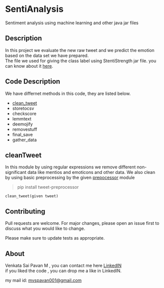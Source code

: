 # SentiAnalysis
Sentiment analysis using machine learning and other java jar files

## Description
In this project we evaluate the new raw tweet and we predict the emotion based on the data set we have prepared. <br />
The file we used for giving the class label using StentiStrength jar file. you can know about it [here](http://sentistrength.wlv.ac.uk/).


## Code Description
We have differnet methods in this code, they are listed below. <br />
- [clean_tweet](#cleanTweet)
- storetocsv
- checkscore
- lemmtext
- deemojify
- removestuff
- final_save
- gather_data

## cleanTweet
In this module by using regular expressions we remove different non-significant data like mentios and emoticons and other data.
We also clean by using basic preprocessing by the given [prepocessor](https://pypi.org/project/tweet-preprocessor/) module
> pip install tweet-preprocessor
```
clean_tweet(given tweet)
```

## Contributing
Pull requests are welcome. For major changes, please open an issue first to discuss what you would like to change.

Please make sure to update tests as appropriate.


## About
Venkata Sai Pavan M , you can contact me here [LinkedIN](https://www.linkedin.com/in/venkata-sai-pavan-madabathula-22386819b/) <br />
if you liked the code , you can drop me a like in LinkedIN.<br />

my mail id: mvspavan001@gmail.com 










